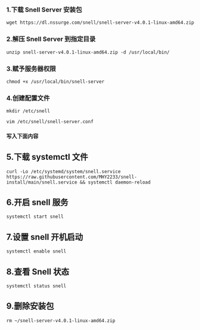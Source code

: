 ### 1.下载 Snell Server 安装包
    wget https://dl.nssurge.com/snell/snell-server-v4.0.1-linux-amd64.zip
### 2.解压 Snell Server 到指定目录
    unzip snell-server-v4.0.1-linux-amd64.zip -d /usr/local/bin/
### 3.赋予服务器权限
    chmod +x /usr/local/bin/snell-server
### 4.创建配置文件
    mkdir /etc/snell

    vim /etc/snell/snell-server.conf

#### 写入下面内容
## 5.下载 systemctl 文件
    curl -Lo /etc/systemd/system/snell.service https://raw.githubusercontent.com/MHY2233/snell-install/main/snell.service && systemctl daemon-reload
## 6.开启 snell 服务
    systemctl start snell
## 7.设置 snell 开机启动
    systemctl enable snell
## 8.查看 Snell 状态
    systemctl status snell
## 9.删除安装包
    rm ~/snell-server-v4.0.1-linux-amd64.zip



